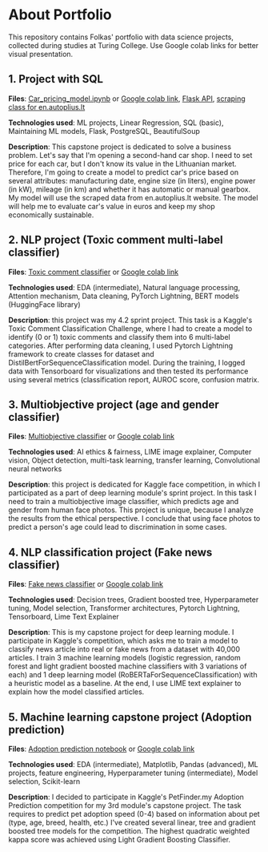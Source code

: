 # About Portfolio

This repository contains Folkas' portfolio with data science projects, collected during studies at Turing College. Use Google colab links for better visual presentation.

## 1. Project with SQL

**Files**: [Car_pricing_model.ipynb](https://github.com/Folkas/folkas-portfolio/blob/main/Car_pricing_model.ipynb) or [Google colab link](https://colab.research.google.com/drive/1OzMO6M32E2wydzPkVF9MKhETZ5-z7QjY?usp=sharing), [Flask API](https://github.com/Folkas/project_24), [scraping class for en.autoplius.lt](https://github.com/Folkas/autoplius-scraper)

**Technologies used**: ML projects, Linear Regression, SQL (basic), Maintaining ML models, Flask, PostgreSQL, BeautifulSoup

**Description**: This capstone project is dedicated to solve a business problem. Let's say that I'm opening a second-hand car shop. I need to set price for each car, but I don't know its value in the Lithuanian market. Therefore, I'm going to create a model to predict car's price based on several attributes: manufacturing date, engine size (in liters), engine power (in kW), mileage (in km) and whether it has automatic or manual gearbox. My model will use the scraped data from en.autoplius.lt website. The model will help me to evaluate car's value in euros and keep my shop economically sustainable.

## 2. NLP project (Toxic comment multi-label classifier)
**Files**: [Toxic comment classifier](https://github.com/Folkas/folkas-portfolio/blob/main/Toxic_comment_classifier.ipynb) or [Google colab link](https://colab.research.google.com/drive/1RDnteWVArrusWavl3U2zEie8TpAY7ZW2?usp=sharing)

**Technologies used**: EDA (intermediate), Natural language processing, Attention mechanism, Data cleaning, PyTorch Lightning, BERT models (HuggingFace library)

**Description**: this project was my 4.2 sprint project. This task is a Kaggle's Toxic Comment Classification Challenge, where I had to create a model to identify (0 or 1) toxic comments and classify them into 6 multi-label categories. After performing data cleaning, I used Pytorch Lightning framework to create classes for dataset and DistilBertForSequenceClassification model. During the training, I logged data with Tensorboard for visualizations and then tested its performance using several metrics (classification report, AUROC score, confusion matrix.

## 3. Multiobjective project (age and gender classifier)
**Files**: [Multiobjective classifier](https://github.com/Folkas/folkas-portfolio/blob/main/Multiobjective_classifier.ipynb) or [Google colab link](https://colab.research.google.com/drive/1H3RG7YnJKTXy8gd1xDNnYdzg6XKcbcbK?usp=sharing)

**Technologies used**: AI ethics & fairness, LIME image explainer, Computer vision, Object detection, multi-task learning, transfer learning, Convolutional neural networks

**Description**: this project is dedicated for Kaggle face competition, in which I participated as a part of deep learning module's sprint project. In this task I need to train a multiobjective image classifier, which predicts age and gender from human face photos. This project is unique, because I analyze the results from the ethical perspective. I conclude that using face photos to predict a person's age could lead to discrimination in some cases.

## 4. NLP classification project (Fake news classifier)
**Files**: [Fake news classifier](https://github.com/Folkas/folkas-portfolio/blob/main/Fake_news_classifier.ipynb) or [Google colab link](https://colab.research.google.com/drive/1B5p86ppU-SCyukpzNTGQ3En0Kt3zoR5U?usp=sharing)

**Technologies used**: Decision trees, Gradient boosted tree, Hyperparameter tuning, Model selection, Transformer architectures, Pytorch Lightning, Tensorboard, Lime Text Explainer

**Description**: This is my capstone project for deep learning module. I participate in Kaggle's competition, which asks me to train a model to classify news article into real or fake news from a dataset with 40,000 articles. I train 3 machine learning models (logistic regression, random forest and light gradient boosted machine classifiers with 3 variations of each) and 1 deep learning model (RoBERTaForSequenceClassification) with a heuristic model as a baseline. At the end, I use LIME text explainer to explain how the model classified articles.

## 5. Machine learning capstone project (Adoption prediction)
**Files**: [Adoption prediction notebook](https://github.com/Folkas/folkas-portfolio/blob/main/Adoption_prediction.ipynb) or [Google colab link](https://colab.research.google.com/drive/1S82OdNIArivlAt6CAQSqtsiceJU-u1_n?usp=sharing)

**Technologies used**: EDA (intermediate), Matplotlib, Pandas (advanced), ML projects, feature engineering, Hyperparameter tuning (intermediate), Model selection, Scikit-learn

**Description**: I decided to participate in Kaggle's PetFinder.my Adoption Prediction competition for my 3rd module's capstone project. The task requires to predict pet adoption speed (0-4) based on information about pet (type, age, breed, health, etc.) I've created several linear, tree and gradient boosted tree models for the competition. The highest quadratic weighted kappa score was achieved using Light Gradient Boosting Classifier.
